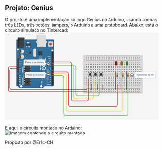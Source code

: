 ## Projeto: Genius

O projeto é uma implementação no jogo Genius no Arduino, usando apenas três LEDs, três botões, jumpers, o Arduino e uma protoboard.
Abaixo, está o circuito simulado no Tinkercad:
![Imagem contendo o protótipo do projeto no Tinkercad](./imagens/circuitotinkercad.png)

E aqui, o circuito montado no Arduino:
![Imagem contendo o circuito montado](./imagens/circuitomontado.JPG)

Proposto por @Er1c-CH
